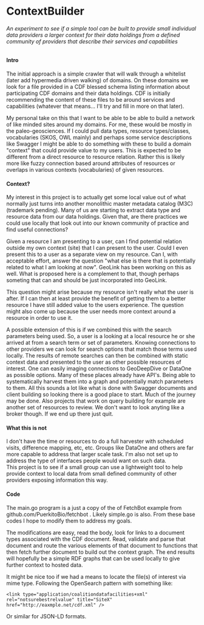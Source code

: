 # ContextBuilder

###### An experiment to see if a simple tool can be built to provide small individual data providers a larger context for their data holdings from a defined community of providers that describe their services and capabilities 

#### Intro
The initial approach is a simple crawler that will walk through a whitelist
(later add hypermedia driven walking) of domains.  On these domains we look
for a file provided in a CDF blessed schema listing information about
participating CDF domains and their data holdings.  CDF is initially 
recommending the content of these files to be around services and capabilities
(whatever that means...  I'll try and fill in more on that later).

My personal take on this that I want to be able to be able to build a network
of like minded sites around my domains.  For me, these would be mostly in 
the paleo-geosciences.  If I could pull data types, resource types/classes,
vocabularies (SKOS, OWL mainly) and perhaps some service descriptions like 
Swagger I might be able to do something with these to build a domain "context"
that could provide value to my users.   This is expected to be different 
from a direct resource to resource relation.  Rather this is likely more 
like fuzzy connection based around attributes of resources or overlaps in 
various contexts (vocabularies) of given resources.  

#### Context?
My interest in this project is to actually get some local value out of
what normally just turns into another monolithic master metadata 
catalog (M3C) (trademark pending).   Many of us are starting to extract 
data type and resource data from our data holdings.  Given that, are there 
practices we could use locally that look out into our known community of 
practice and find useful connections?

Given a resource I am presenting to a user, can I find potential relation 
outside my own context (site) that I can present to the user.   Could I 
even present this to a user as a separate view on my resource.   Can I, 
with acceptable effort, answer the question "what else is there that is 
potentially related to what I am looking at now".  GeoLink has been working 
on this as well.  What is proposed here is a complement to that, though 
perhaps someting that can and should be just incorporated into GeoLink.

This question might arise because my resource isn't really what the user 
is after.  If I can then at least provide the benefit of getting them to 
a better resource I have still added value to the users experience.  The 
question might also come up because the user needs more context around a 
resource in order to use it.  

A possible extension  of this is if we combined this with the 
search parameters being used.  So, a user is a looking at a local 
resource he or she arrived at from a search 
term or set of parameters.  Knowing connections to other providers we can 
look for search options that match those terms used locally.  The results of 
remote searches can then be combined with static context data and presented 
to the user as other possible resources of interest.  One can easily imaging 
connections to GeoDeepDive or DataOne as possible options.  Many of these places 
already have API's.  Being able to systematically harvest them into a graph and 
potentially match parameters to them.  All this sounds a lot like what is 
done with Swagger documents and client building so looking there is a good
place to start.  Much of the journey may be done.  Also projects that work on 
query building for example are another set of resources to review.  We don't want
to look anyting like a broker though.  If we end up there just quit.


#### What this is not
I don't have the time or resources to do a full harvester with scheduled 
visits, difference mapping, etc, etc.  Groups like DataOne and others 
are far more capable to address that larger scale task.  I'm also not 
set up to address the type of interfaces people would want on such data.   
This project is to see if a small group can use a lightweight tool to help 
provide context to local data from small defined community of other providers 
exposing information this way.   

#### Code 
The main.go program is a just a copy of the of FetchBot example from 
github.com/PuerkitoBio/fetchbot .
Likely simple.go is also.  From these base codes I hope to modify 
them to address my goals.

The modifications are easy, read the body, look for links to a document
types associated with the CDF document.  Read, validate and parse that document
and route the various elements of that document to functions that then fetch 
further document to build out the context graph. The end results will hopefully 
be a simple RDF graphs that can be used locally to give further context to hosted 
data. 

It might be nice too if we had a means to locate the file(s) of interest via mime type. 
Following the OpenSearch pattern with something like:

```
<link type="application/coalitiondatafacilities+xml" rel="notsurebestrelvalue" title="SiteX" href="http://eaxmple.net/cdf.xml" />
```

Or similar for JSON-LD formats. 

